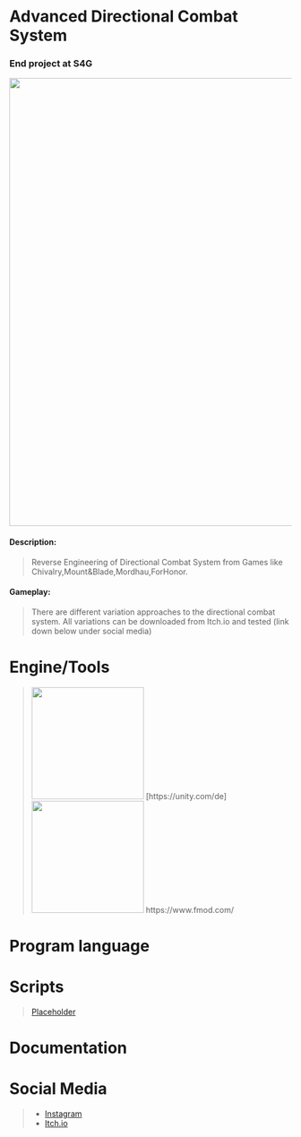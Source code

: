 # Advanced Directional Combat System
### End project at S4G

<img src="https://user-images.githubusercontent.com/73071252/170033867-6f803465-f46d-4de0-b47b-633df9ebcbde.PNG" width="800" />

#### Description:
> Reverse Engineering of Directional Combat System from Games like Chivalry,Mount&Blade,Mordhau,ForHonor.                

#### Gameplay:
> There are different variation approaches to the directional combat system.
> All variations can be downloaded from Itch.io and tested (link down below under social media)

# Engine/Tools
> <img src="https://user-images.githubusercontent.com/73071252/156392267-4f301341-f902-49d8-bbc3-023aad8ab843.jpg" width="200" /> 
> [https://unity.com/de]
> <img src="https://user-images.githubusercontent.com/73071252/156392275-213df1b3-2266-41a0-8619-410a282f1799.png" width="200" />
> https://www.fmod.com/
> 
# Program language

# Scripts
> [Placeholder]()


# Documentation


# Social Media
> - [Instagram](https://www.instagram.com/geroj24/)
> - [Itch.io](https://geroj12.itch.io/advanced-directional-combat)
